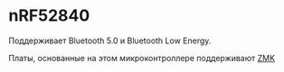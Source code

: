 # nRF52840

Поддерживает Bluetooth 5.0 и Bluetooth Low Energy.

Платы, основанные на этом микроконтроллере поддерживают [ZMK](/firmware/zmk.md)
